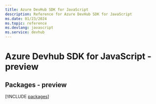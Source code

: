 ```yaml
---
title: Azure DevHub SDK for JavaScript
description: Reference for Azure DevHub SDK for JavaScript
ms.date: 01/23/2024
ms.topic: reference
ms.devlang: javascript
ms.service: devhub
---
```

# Azure Devhub SDK for JavaScript - preview
## Packages - preview
[!INCLUDE [packages](devhub-index.md)]